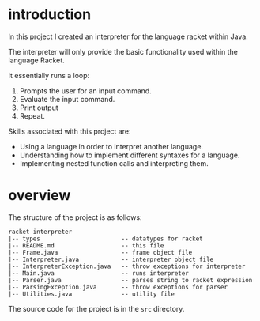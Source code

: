 # introduction

In this project I created an interpreter for the language racket within Java.

The interpreter will only provide the basic functionality used within the language Racket.

It essentially runs a loop:

1. Prompts the user for an input command.
2. Evaluate the input command.
3. Print output
4. Repeat.

Skills associated with this project are:

* Using a language in order to interpret another language.
* Understanding how to implement different syntaxes for a language.
* Implementing nested function calls and interpreting them.

# overview

The structure of the project is as follows:

```
racket interpreter
|-- types                       -- datatypes for racket
|-- README.md                   -- this file         
|-- Frame.java                  -- frame object file
|-- Interpreter.java            -- interpreter object file 
|-- InterpreterException.java   -- throw exceptions for interpreter
|-- Main.java                   -- runs interpreter
|-- Parser.java                 -- parses string to racket expression
|-- ParsingException.java       -- throw exceptions for parser
|-- Utilities.java              -- utility file
```

The source code for the project is in the `src` directory.
